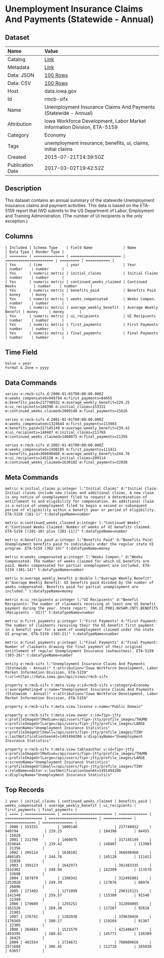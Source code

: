 # Unemployment Insurance Claims And Payments (Statewide - Annual)

## Dataset

| Name | Value |
| :--- | :---- |
| Catalog | [Link](https://catalog.data.gov/dataset/unemployment-insurance-claims-and-payments-statewide-annual) |
| Metadata | [Link](https://data.iowa.gov/api/views/rmcb-sifx) |
| Data: JSON | [100 Rows](https://data.iowa.gov/api/views/rmcb-sifx/rows.json?max_rows=100) |
| Data: CSV | [100 Rows](https://data.iowa.gov/api/views/rmcb-sifx/rows.csv?max_rows=100) |
| Host | data.iowa.gov |
| Id | rmcb-sifx |
| Name | Unemployment Insurance Claims And Payments (Statewide - Annual) |
| Attribution | Iowa Workforce Development, Labor Market Information Division, ETA-5159 |
| Category | Economy |
| Tags | unemployment insurance, benefits, ui, claims, initial claims |
| Created | 2015-07-21T14:39:50Z |
| Publication Date | 2017-03-02T19:42:52Z |

## Description

This dataset contains an annual summary of the statewide Unemployment Insurance claims and payment activities. This data is based on the ETA-5159 report that IWD submits to the US Department of Labor, Employment and Training Administration. (The number of UI recipients is the only exception.)

## Columns

```ls
| Included | Schema Type    | Field Name              | Name                   | Data Type | Render Type |
| ======== | ============== | ======================= | ====================== | ========= | =========== |
| Yes      | time           | year                    | Year                   | number    | number      |
| Yes      | numeric metric | initial_claims          | Initial Claims         | number    | number      |
| Yes      | numeric metric | continued_weeks_claimed | Continued Weeks        | number    | number      |
| Yes      | numeric metric | benefits_paid           | Benefits Paid          | money     | money       |
| Yes      | numeric metric | weeks_compensated       | Weeks Compen.          | number    | number      |
| Yes      | numeric metric | average_weekly_benefit  | Average Weekly Benefit | money     | money       |
| Yes      | numeric metric | ui_recipients           | UI Recipients          | number    | number      |
| Yes      | numeric metric | first_payments          | First Payments         | number    | number      |
| Yes      | numeric metric | final_payments          | Final Payments         | number    | number      |
```

## Time Field

```ls
Value = year
Format & Zone = yyyy
```

## Data Commands

```ls
series e:rmcb-sifx d:2000-01-01T00:00:00.000Z m:weeks_compensated=949794 m:first_payments=84455 m:benefits_paid=217740932 m:average_weekly_benefit=229.25 m:ui_recipients=104390 m:initial_claims=153331 m:continued_weeks_claimed=1009148 m:final_payments=15626

series e:rmcb-sifx d:2001-01-01T00:00:00.000Z m:weeks_compensated=1324644 m:first_payments=113983 m:benefits_paid=317145149 m:average_weekly_benefit=239.42 m:ui_recipients=140487 m:initial_claims=211769 m:continued_weeks_claimed=1460075 m:final_payments=21356

series e:rmcb-sifx d:2002-01-01T00:00:00.000Z m:weeks_compensated=1498185 m:first_payments=111411 m:benefits_paid=366698460 m:average_weekly_benefit=244.76 m:ui_recipients=145128 m:initial_claims=209114 m:continued_weeks_claimed=1630182 m:final_payments=32038
```

## Meta Commands

```ls
metric m:initial_claims p:integer l:"Initial Claims" d:"Initial Claim: Initial claims include new claims and additional claims. A new claim is any notice of unemployment filed to request a determination of entitlement to and eligibility for compensation. An additional claim is a notice of unemployment filed to begin a second or subsequent period of eligibility within a benefit year or period of eligibility. ETA-5159 (101-1)" t:dataTypeName=number

metric m:continued_weeks_claimed p:integer l:"Continued Weeks" d:"Continued Weeks Claimed: Number of weeks of UI benefits claimed. ETA-5159 [(201-10) plus (201-11)]" t:dataTypeName=number

metric m:benefits_paid p:integer l:"Benefits Paid" d:"Benefits Paid: Unemployment benefits paid to individuals under the regular state UI program. ETA-5159 (302-14)" t:dataTypeName=money

metric m:weeks_compensated p:integer l:"Weeks Compen." d:"Weeks Compensated: The number of weeks claimed for which UI benefits are paid. Weeks compensated for partial unemployment are included. ETA-5159 (301-14)" t:dataTypeName=number

metric m:average_weekly_benefit p:double l:"Average Weekly Benefit" d:"Average Weekly Benefit: UI benefits paid divided by the number of weeks compensated. Benefits paid for partial unemployment are included." t:dataTypeName=money

metric m:ui_recipients p:integer l:"UI Recipients" d:"Benefit Recipients: The number of claimants receiving at least one UI benefit payment during the year. State report: [NX.UI.P001.NVSAM.CNTY.BENEFITS (Recipients - UI)]" t:dataTypeName=number

metric m:first_payments p:integer l:"First Payments" d:"First Payment: The number of claimants receiving their the UI benefit first payment in a benefit year for a week of unemployment claimed under the state UI program. ETA-5159 (303-21)" t:dataTypeName=number

metric m:final_payments p:integer l:"Final Payments" d:"Final Payment: Number of claimants drawing the final payment of their original entitlement of regular Unemployment Insurance (exhaustees). ETA-5159 (303-26)" t:dataTypeName=number

entity e:rmcb-sifx l:"Unemployment Insurance Claims And Payments (Statewide - Annual)" t:attribution="Iowa Workforce Development, Labor Market Information Division, ETA-5159" t:url=https://data.iowa.gov/api/views/rmcb-sifx

property e:rmcb-sifx t:meta.view v:id=rmcb-sifx v:category=Economy v:averageRating=0 v:name="Unemployment Insurance Claims And Payments (Statewide - Annual)" v:attribution="Iowa Workforce Development, Labor Market Information Division, ETA-5159"

property e:rmcb-sifx t:meta.view.license v:name="Public Domain"

property e:rmcb-sifx t:meta.view.owner v:id=fipn-jtty v:profileImageUrlMedium=/api/users/fipn-jtty/profile_images/THUMB v:profileImageUrlLarge=/api/users/fipn-jtty/profile_images/LARGE v:screenName="Unemployment Insurance Statistics" v:profileImageUrlSmall=/api/users/fipn-jtty/profile_images/TINY v:lastNotificationSeenAt=1491494200 v:displayName="Unemployment Insurance Statistics"

property e:rmcb-sifx t:meta.view.tableauthor v:id=fipn-jtty v:profileImageUrlMedium=/api/users/fipn-jtty/profile_images/THUMB v:profileImageUrlLarge=/api/users/fipn-jtty/profile_images/LARGE v:screenName="Unemployment Insurance Statistics" v:profileImageUrlSmall=/api/users/fipn-jtty/profile_images/TINY v:roleName=editor v:lastNotificationSeenAt=1491494200 v:displayName="Unemployment Insurance Statistics"
```

## Top Records

```ls
| year | initial_claims | continued_weeks_claimed | benefits_paid | weeks_compensated | average_weekly_benefit | ui_recipients | first_payments | final_payments | 
| ==== | ============== | ======================= | ============= | ================= | ====================== | ============= | ============== | ============== | 
| 2000 | 153331         | 1009148                 | 217740932     | 949794            | 229.25                 | 104390        | 84455          | 15626          | 
| 2001 | 211769         | 1460075                 | 317145149     | 1324644           | 239.42                 | 140487        | 113983         | 21356          | 
| 2002 | 209114         | 1630182                 | 366698460     | 1498185           | 244.76                 | 145128        | 111411         | 32038          | 
| 2003 | 199123         | 1642973                 | 381483335     | 1532402           | 248.94                 | 142309        | 113570         | 33690          | 
| 2004 | 167879         | 1380342                 | 312492801     | 1253028           | 249.39                 | 117876        | 88976          | 26896          | 
| 2005 | 173402         | 1271099                 | 296315121     | 1141540           | 259.57                 | 115300        | 91540          | 22399          | 
| 2006 | 179609         | 1255251                 | 312894095     | 1161526           | 269.38                 | 117267        | 92610          | 21901          | 
| 2007 | 176742         | 1282938                 | 329639456     | 1176569           | 280.17                 | 119264        | 91367          | 22305          | 
| 2008 | 264683         | 1521570                 | 421486477     | 1459395           | 288.81                 | 145771        | 126309         | 26425          | 
| 2009 | 401554         | 2724672                 | 788089658     | 2571688           | 306.45                 | 212710        | 165030         | 63657          | 
```